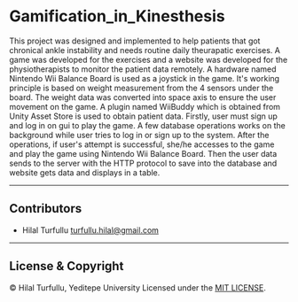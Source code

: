 # Gamification_in_Kinesthesis
This project was designed and implemented to help patients that got chronical ankle instability and needs routine daily theurapatic exercises. A game was developed for the exercises and a website was developed for the physiotherapists to monitor the patient data remotely. A hardware named Nintendo Wii Balance Board is used as a joystick in the game. It's working principle is based on weight measurement from the 4 sensors under the board. The weight data was converted into space axis to ensure the user movement on the game. A plugin named WiiBuddy which is obtained from Unity Asset Store is used to obtain patient data. Firstly, user must sign up and log in on gui to play the game. A few database operations works on the background while user tries to log in or sign up to the system. After the operations, if user's attempt is successful, she/he accesses to the game and play the game using Nintendo Wii Balance Board. Then the user data sends to the server with the HTTP protocol to save into the database and website gets data and displays in a table.

---

## Contributors
- Hilal Turfullu <turfullu.hilal@gmail.com>

---

## License & Copyright
© Hilal Turfullu, Yeditepe University
Licensed under the [MIT LICENSE](LICENSE).
